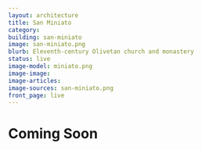 ```yaml
---
layout: architecture
title: San Miniato
category: 
building: san-miniato
image: san-miniato.png
blurb: Eleventh-century Olivetan church and monastery
status: live
image-model: miniato.png
image-image: 
image-articles: 
image-sources: san-miniato.png
front_page: live
---
```


# Coming Soon
